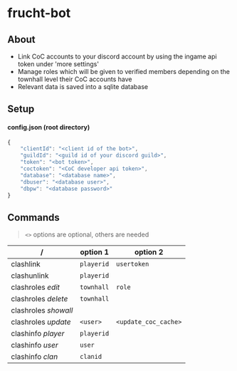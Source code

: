 # frucht-bot

## About
- Link CoC accounts to your discord account by using the ingame api token under 'more settings'
- Manage roles which will be given to verified members depending on the townhall level their CoC accounts have
- Relevant data is saved into a sqlite database

## Setup

#### config.json (root directory)
```javascript
{
	"clientId": "<client id of the bot>",
	"guildId": "<guild id of your discord guild>",
	"token": "<bot token>",
	"coctoken": "<CoC developer api token>",
	"database": "<database name>",
	"dbuser": "<database user>",
	"dbpw": "<database password>"
}
```

## Commands

> `<>` options are optional, others are needed

/ | option 1 | option 2
--- | --- | ---
clashlink | `playerid` | `usertoken`
clashunlink | `playerid` |
clashroles *edit* | `townhall` | `role`
clashroles *delete* | `townhall` |
clashroles *showall* |   |
clashroles *update* | `<user>` | `<update_coc_cache>`
clashinfo *player* | `playerid` |
clashinfo *user* | `user` |
clashinfo *clan* | `clanid` |